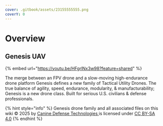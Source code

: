```yaml
---
cover: .gitbook/assets/23155555555.png
coverY: 0
---
```


# Overview

## Genesis UAV

{% embed url="https://youtu.be/HFgrlNx3w98?feature=shared" %}

The merge between an FPV drone and a slow-moving high-endurance drone platform Genesis defines a new family of Tactical Utility Drones. The true balance of agility, speed, endurance, modularity, & manufacturability; Genesis is a new drone class. Built for serious U.S. civilians & defense professionals.



{% hint style="info" %}
Genesis drone family and all associated files on this wiki © 2025 by [Canine Defense Technologies ](https://www.k9defense.tech/)is licensed under [CC BY-SA 4.0](https://creativecommons.org/licenses/by-sa/4.0/?ref=chooser-v1)
{% endhint %}
